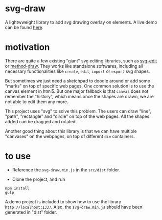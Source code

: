 # svg-draw
A lightwweight library to add svg drawing overlay on elements. A live demo can be found [here](http://ugaroy.github.io/examples/svg-draw/).

# motivation
There are quite a few existing "giant" svg editing libraries, such as [svg-edit](https://github.com/johan/svg-edit) or [method-draw](https://github.com/duopixel/Method-Draw). They works like standalone softwares, including all necessary functionalities like `create`, `edit`, `import` or `export` svg shapes.

But sometimes we just need a sketchpad to doodle around or add some "marks" on top of specific web pages.  One common solution is to use the canvas element in html5. But one major fallback is that `canvas` does not remember the "history", which means once the shapes are drawn, we are not able to edit them any more. 

This project uses "svg" to solve this problem. The users can draw "line", "path", "rectangle" and "circle" on top of the web pages.  All the shapes added can be dragged and rotated. 

Another good thing about this library is that we can have multiple "canvases" on the webpages, on top of different `div` containers.

# to use

- Reference the `svg-draw.min.js` in the `src/dist` folder.

- Clone the project, and run 
```
npm install
gulp
```
A demo project is included to show how to use the library `http://localhost:1337`. Also, the `svg-draw.min.js` should have been generated in "dist" folder.


